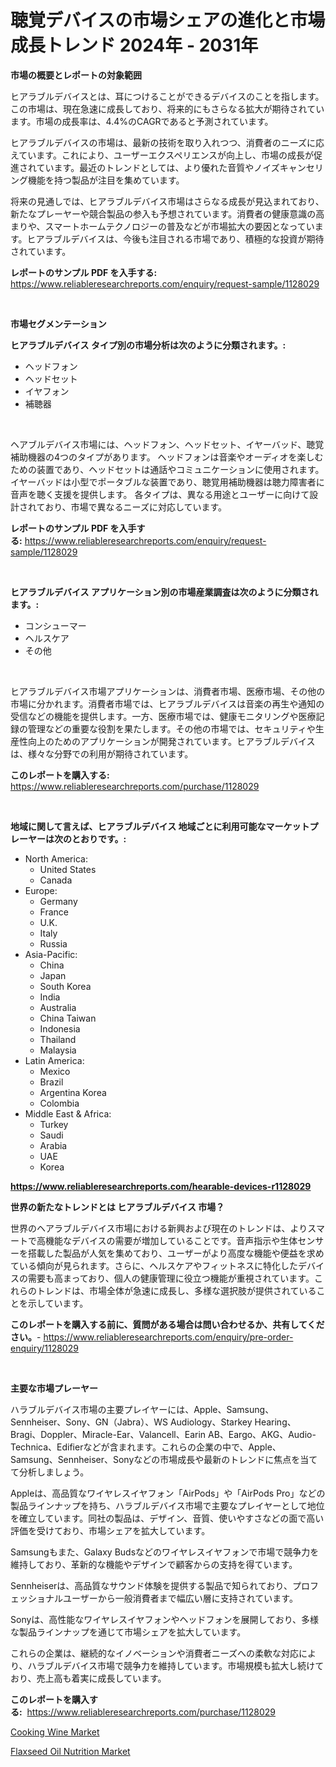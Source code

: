 <p><h1>聴覚デバイスの市場シェアの進化と市場成長トレンド 2024年 - 2031年</h1></p><p><strong>市場の概要とレポートの対象範囲</strong></p>
<p><p>ヒアラブルデバイスとは、耳につけることができるデバイスのことを指します。この市場は、現在急速に成長しており、将来的にもさらなる拡大が期待されています。市場の成長率は、4.4%のCAGRであると予測されています。</p><p>ヒアラブルデバイスの市場は、最新の技術を取り入れつつ、消費者のニーズに応えています。これにより、ユーザーエクスペリエンスが向上し、市場の成長が促進されています。最近のトレンドとしては、より優れた音質やノイズキャンセリング機能を持つ製品が注目を集めています。</p><p>将来の見通しでは、ヒアラブルデバイス市場はさらなる成長が見込まれており、新たなプレーヤーや競合製品の参入も予想されています。消費者の健康意識の高まりや、スマートホームテクノロジーの普及などが市場拡大の要因となっています。ヒアラブルデバイスは、今後も注目される市場であり、積極的な投資が期待されています。</p></p>
<p><strong>レポートのサンプル PDF を入手する:</strong> <a href="https://www.reliableresearchreports.com/enquiry/request-sample/1128029">https://www.reliableresearchreports.com/enquiry/request-sample/1128029</a></p>
<p>&nbsp;</p>
<p><strong>市場セグメンテーション</strong></p>
<p><strong>ヒアラブルデバイス タイプ別の市場分析は次のように分類されます。:</strong></p>
<p><ul><li>ヘッドフォン</li><li>ヘッドセット</li><li>イヤフォン</li><li>補聴器</li></ul></p>
<p>&nbsp;</p>
<p><p>ヘアブルデバイス市場には、ヘッドフォン、ヘッドセット、イヤーバッド、聴覚補助機器の4つのタイプがあります。 ヘッドフォンは音楽やオーディオを楽しむための装置であり、ヘッドセットは通話やコミュニケーションに使用されます。 イヤーバッドは小型でポータブルな装置であり、聴覚用補助機器は聴力障害者に音声を聴く支援を提供します。 各タイプは、異なる用途とユーザーに向けて設計されており、市場で異なるニーズに対応しています。</p></p>
<p><strong>レポートのサンプル PDF を入手する:</strong>&nbsp;<a href="https://www.reliableresearchreports.com/enquiry/request-sample/1128029">https://www.reliableresearchreports.com/enquiry/request-sample/1128029</a></p>
<p>&nbsp;</p>
<p><strong> ヒアラブルデバイス アプリケーション別の市場産業調査は次のように分類されます。:</strong></p>
<p><ul><li>コンシューマー</li><li>ヘルスケア</li><li>その他</li></ul></p>
<p>&nbsp;</p>
<p><p>ヒアラブルデバイス市場アプリケーションは、消費者市場、医療市場、その他の市場に分かれます。消費者市場では、ヒアラブルデバイスは音楽の再生や通知の受信などの機能を提供します。一方、医療市場では、健康モニタリングや医療記録の管理などの重要な役割を果たします。その他の市場では、セキュリティや生産性向上のためのアプリケーションが開発されています。ヒアラブルデバイスは、様々な分野での利用が期待されています。</p></p>
<p><strong>このレポートを購入する:</strong>&nbsp; <a href="https://www.reliableresearchreports.com/purchase/1128029">https://www.reliableresearchreports.com/purchase/1128029</a></p>
<p>&nbsp;</p>
<p><strong>地域に関して言えば、ヒアラブルデバイス 地域ごとに利用可能なマーケットプレーヤーは次のとおりです。:</strong></p>
<p><ul>
    <li>
        North America:
        <ul>
            <li>United States</li>
            <li>Canada</li>
        </ul>
    </li>
    <li>
        Europe:
        <ul>
            <li>Germany</li>
            <li>France</li>
            <li>U.K.</li>
            <li>Italy</li>
            <li>Russia</li>
        </ul>
    </li>
    <li>
        Asia-Pacific:
        <ul>
            <li>China</li>
            <li>Japan</li>
            <li>South Korea</li>
            <li>India</li>
            <li>Australia</li>
            <li>China Taiwan</li>
            <li>Indonesia</li>
            <li>Thailand</li>
            <li>Malaysia</li>
        </ul>
    </li>
    <li>
        Latin America:
        <ul>
            <li>Mexico</li>
            <li>Brazil</li>
            <li>Argentina Korea</li>
            <li>Colombia</li>
        </ul>
    </li>
    <li>
        Middle East & Africa:
        <ul>
            <li>Turkey</li>
            <li>Saudi</li>
            <li>Arabia</li>
            <li>UAE</li>
            <li>Korea</li>
        </ul>
    </li>
    </ul></p>
<p><strong><a href="https://www.reliableresearchreports.com/hearable-devices-r1128029">https://www.reliableresearchreports.com/hearable-devices-r1128029</a></strong>&nbsp;</p>
<p><strong>世界の新たなトレンドとは ヒアラブルデバイス 市場？</strong></p>
<p><p>世界のヘアラブルデバイス市場における新興および現在のトレンドは、よりスマートで高機能なデバイスの需要が増加していることです。音声指示や生体センサーを搭載した製品が人気を集めており、ユーザーがより高度な機能や便益を求めている傾向が見られます。さらに、ヘルスケアやフィットネスに特化したデバイスの需要も高まっており、個人の健康管理に役立つ機能が重視されています。これらのトレンドは、市場全体が急速に成長し、多様な選択肢が提供されていることを示しています。</p></p>
<p><strong>このレポートを購入する前に、質問がある場合は問い合わせるか、共有してください。</strong>- <a href="https://www.reliableresearchreports.com/enquiry/pre-order-enquiry/1128029">https://www.reliableresearchreports.com/enquiry/pre-order-enquiry/1128029</a></p>
<p>&nbsp;</p>
<p><strong>主要な市場プレーヤー</strong></p>
<p><p>ハラブルデバイス市場の主要プレイヤーには、Apple、Samsung、Sennheiser、Sony、GN（Jabra）、WS Audiology、Starkey Hearing、Bragi、Doppler、Miracle-Ear、Valancell、Earin AB、Eargo、AKG、Audio-Technica、Edifierなどが含まれます。これらの企業の中で、Apple、Samsung、Sennheiser、Sonyなどの市場成長や最新のトレンドに焦点を当てて分析しましょう。</p><p>Appleは、高品質なワイヤレスイヤフォン「AirPods」や「AirPods Pro」などの製品ラインナップを持ち、ハラブルデバイス市場で主要なプレイヤーとして地位を確立しています。同社の製品は、デザイン、音質、使いやすさなどの面で高い評価を受けており、市場シェアを拡大しています。</p><p>Samsungもまた、Galaxy Budsなどのワイヤレスイヤフォンで市場で競争力を維持しており、革新的な機能やデザインで顧客からの支持を得ています。</p><p>Sennheiserは、高品質なサウンド体験を提供する製品で知られており、プロフェッショナルユーザーから一般消費者まで幅広い層に支持されています。</p><p>Sonyは、高性能なワイヤレスイヤフォンやヘッドフォンを展開しており、多様な製品ラインナップを通じて市場シェアを拡大しています。</p><p>これらの企業は、継続的なイノベーションや消費者ニーズへの柔軟な対応により、ハラブルデバイス市場で競争力を維持しています。市場規模も拡大し続けており、売上高も着実に成長しています。</p></p>
<p><strong>このレポートを購入する:</strong>&nbsp;&nbsp;<a href="https://www.reliableresearchreports.com/purchase/1128029">https://www.reliableresearchreports.com/purchase/1128029</a></p>
<p><p><a href="https://five-trouble-98a.notion.site/Cooking-Wine-Market-Insights-into-Market-CAGR-Market-Trends-and-Growth-Strategies-aeedddff5923496194a37ba696815b3f">Cooking Wine Market</a></p><p><a href="https://nifty-kite-d51.notion.site/Flaxseed-Oil-Nutrition-Market-Trends-and-Market-Analysis-forecasted-for-period-2024-2031-4690ee6f174744af95b55510814c7e01">Flaxseed Oil Nutrition Market</a></p></p>